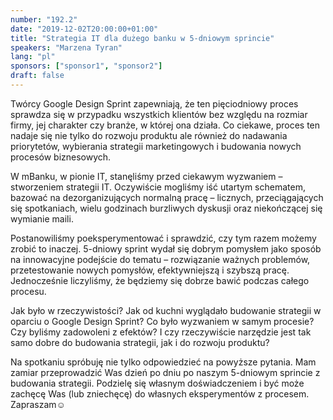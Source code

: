 ```yaml
---
number: "192.2"
date: "2019-12-02T20:00:00+01:00"
title: "Strategia IT dla dużego banku w 5-dniowym sprincie"
speakers: "Marzena Tyran"
lang: "pl"
sponsors: ["sponsor1", "sponsor2"]
draft: false
---
```


Twórcy Google Design Sprint zapewniają, że ten pięciodniowy proces sprawdza się w przypadku wszystkich klientów bez względu na rozmiar firmy, jej charakter czy branże, w której ona działa. Co ciekawe, proces ten nadaje się nie tylko do rozwoju produktu ale również do nadawania priorytetów, wybierania strategii marketingowych i budowania nowych procesów biznesowych.

W mBanku, w pionie IT, stanęliśmy przed ciekawym wyzwaniem – stworzeniem strategii IT. Oczywiście mogliśmy iść utartym schematem, bazować na dezorganizujących normalną pracę – licznych, przeciągających się spotkaniach, wielu godzinach burzliwych dyskusji oraz niekończącej się wymianie maili.

Postanowiliśmy poeksperymentować i sprawdzić, czy tym razem możemy zrobić to inaczej. 5-dniowy sprint wydał się dobrym pomysłem jako sposób na innowacyjne podejście do tematu – rozwiązanie ważnych problemów, przetestowanie nowych pomysłów, efektywniejszą i szybszą pracę. Jednocześnie liczyliśmy, że będziemy się dobrze bawić podczas całego procesu.

Jak było w rzeczywistości? Jak od kuchni wyglądało budowanie strategii w oparciu o Google Design Sprint? Co było wyzwaniem w samym procesie? Czy byliśmy zadowoleni z efektów? I czy rzeczywiście narzędzie jest tak samo dobre do budowania strategii, jak i do rozwoju produktu?

Na spotkaniu spróbuję nie tylko odpowiedzieć na powyższe pytania. Mam zamiar przeprowadzić Was dzień po dniu po naszym 5-dniowym sprincie z budowania strategii. Podzielę się własnym doświadczeniem i być może zachęcę Was (lub zniechęcę) do własnych eksperymentów z procesem. Zapraszam☺